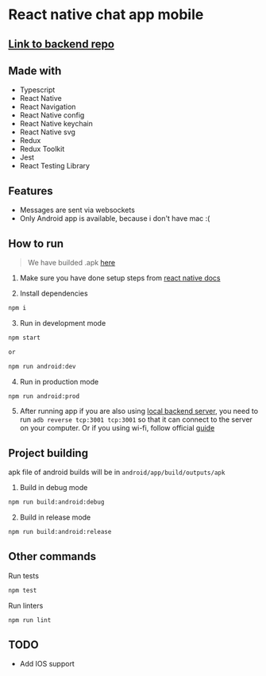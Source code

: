 # React native chat app mobile

## [Link to backend repo](https://github.com/NikolaB131-org/React-native-chat-app_backend)

## Made with

- Typescript
- React Native
- React Navigation
- React Native config
- React Native keychain
- React Native svg
- Redux
- Redux Toolkit
- Jest
- React Testing Library

## Features

- Messages are sent via websockets
- Only Android app is available, because i don't have mac :(

## How to run

> We have builded .apk [here](https://github.com/NikolaB131-org/React-native-chat-app_mobile/releases/latest)

1. Make sure you have done setup steps from [react native docs](https://reactnative.dev/docs/environment-setup)

2. Install dependencies
```bash
npm i
```

3. Run in development mode
```bash
npm start

or

npm run android:dev
```

4. Run in production mode
```bash
npm run android:prod
```

5. After running app if you are also using [local backend server](https://github.com/NikolaB131-org/React-native-chat-app_backend), you need to run `adb reverse tcp:3001 tcp:3001` so that it can connect to the server on your computer. Or if you using wi-fi, follow official [guide](https://reactnative.dev/docs/running-on-device#method-2-connect-via-wi-fi-1)

## Project building

apk file of android builds will be in `android/app/build/outputs/apk`

1. Build in debug mode
```bash
npm run build:android:debug
```

2. Build in release mode
```bash
npm run build:android:release
```

## Other commands

Run tests
```bash
npm test
```

Run linters
```bash
npm run lint
```
## TODO

- Add IOS support
